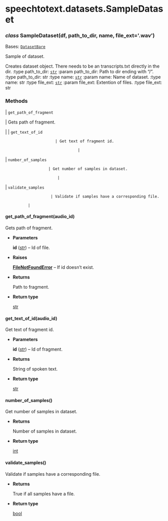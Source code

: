 # speechtotext.datasets.SampleDataset


### _class_ SampleDataset(df, path_to_dir, name, file_ext='.wav')
Bases: [`DatasetBare`](speechtotext.datasets.DatasetBare.md#speechtotext.datasets.DatasetBare)

Sample of dataset.

Creates dataset object.
There needs to be an transcripts.txt directly in the dir.
:type path_to_dir: [`str`](https://docs.python.org/3/library/stdtypes.html#str)
:param path_to_dir: Path to dir ending with “/”.
:type path_to_dir: str
:type name: [`str`](https://docs.python.org/3/library/stdtypes.html#str)
:param name: Name of dataset.
:type name: str
:type file_ext: [`str`](https://docs.python.org/3/library/stdtypes.html#str)
:param file_ext: Extention of files.
:type file_ext: str

### Methods

| `get_path_of_fragment`

 | Gets path of fragment.

 |
| `get_text_of_id`

                          | Get text of fragment id.

                                    |
| `number_of_samples`

                       | Get number of samples in dataset.

                           |
| `validate_samples`

                        | Validate if samples have a corresponding file.

              |

#### get_path_of_fragment(audio_id)
Gets path of fragment.


* **Parameters**

    **id** ([*str*](https://docs.python.org/3/library/stdtypes.html#str)) – Id of file.



* **Raises**

    [**FileNotFoundError**](https://docs.python.org/3/library/exceptions.html#FileNotFoundError) – If id doesn’t exist.



* **Returns**

    Path to fragment.



* **Return type**

    [str](https://docs.python.org/3/library/stdtypes.html#str)



#### get_text_of_id(audio_id)
Get text of fragment id.


* **Parameters**

    **id** ([*str*](https://docs.python.org/3/library/stdtypes.html#str)) – Id of fragment.



* **Returns**

    String of spoken text.



* **Return type**

    [str](https://docs.python.org/3/library/stdtypes.html#str)



#### number_of_samples()
Get number of samples in dataset.


* **Returns**

    Number of samples in dataset.



* **Return type**

    [int](https://docs.python.org/3/library/functions.html#int)



#### validate_samples()
Validate if samples have a corresponding file.


* **Returns**

    True if all samples have a file.



* **Return type**

    [bool](https://docs.python.org/3/library/functions.html#bool)
